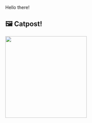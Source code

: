 Hello there!



## 🖼️ Catpost!

<sub>
    <img src="https://cdn2.thecatapi.com/images/aqh.jpg" height="256">
</sub>

